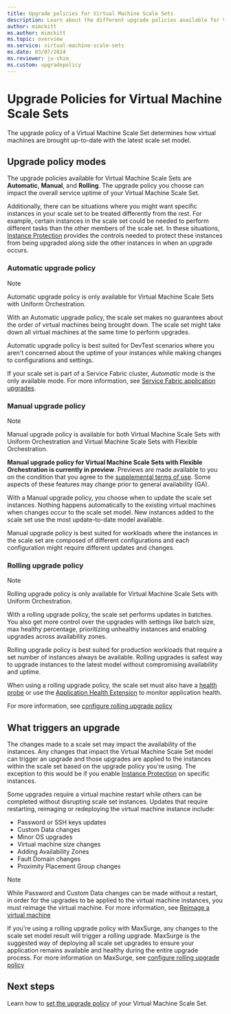 ```yaml
---
title: Upgrade policies for Virtual Machine Scale Sets
description: Learn about the different upgrade policies available for Virtual Machine Scale Sets
author: mimckitt
ms.author: mimckitt
ms.topic: overview
ms.service: virtual-machine-scale-sets
ms.date: 03/07/2024
ms.reviewer: ju-shim
ms.custom: upgradepolicy
---
```

# Upgrade Policies for Virtual Machine Scale Sets

The upgrade policy of a Virtual Machine Scale Set determines how virtual machines are brought up-to-date with the latest scale set model. 

## Upgrade policy modes

The upgrade policies available for Virtual Machine Scale Sets are  **Automatic**, **Manual**, and **Rolling**. The upgrade policy you choose can impact the overall service uptime of your Virtual Machine Scale Set. 

Additionally, there can be situations where you might want specific instances in your scale set to be treated differently from the rest. For example, certain instances in the scale set could be needed to perform different tasks than the other members of the scale set. In these situations, [Instance Protection](virtual-machine-scale-sets-instance-protection.md) provides the controls needed to protect these instances from being upgraded along side the other instances in when an upgrade occurs. 

### Automatic upgrade policy

> [!NOTE]
> Automatic upgrade policy is only available for Virtual Machine Scale Sets with Uniform Orchestration. 

With an Automatic upgrade policy, the scale set makes no guarantees about the order of virtual machines being brought down. The scale set might take down all virtual machines at the same time to perform upgrades. 

Automatic upgrade policy is best suited for DevTest scenarios where you aren't concerned about the uptime of your instances while making changes to configurations and settings. 

If your scale set is part of a Service Fabric cluster, *Automatic* mode is the only available mode. For more information, see [Service Fabric application upgrades](../service-fabric/service-fabric-application-upgrade.md).

### Manual upgrade policy
> [!NOTE]
> Manual upgrade policy is available for both Virtual Machine Scale Sets with Uniform Orchestration and Virtual Machine Scale Sets with Flexible Orchestration. 
>
>**Manual upgrade policy for Virtual Machine Scale Sets with Flexible Orchestration is currently in preview**. Previews are made available to you on the condition that you agree to the [supplemental terms of use](https://azure.microsoft.com/support/legal/preview-supplemental-terms/). Some aspects of these features may change prior to general availability (GA). 

With a Manual upgrade policy, you choose when to update the scale set instances. Nothing happens automatically to the existing virtual machines when changes occur to the scale set model. New instances added to the scale set use the most update-to-date model available. 

Manual upgrade policy is best suited for workloads where the instances in the scale set are composed of different configurations and each configuration might require different updates and changes.

### Rolling upgrade policy
> [!NOTE]
> Rolling upgrade policy is only available for Virtual Machine Scale Sets with Uniform Orchestration. 

With a rolling upgrade policy, the scale set performs updates in batches. You also get more control over the upgrades with settings like batch size, max healthy percentage, prioritizing unhealthy instances and enabling upgrades across availability zones. 

Rolling upgrade policy is best suited for production workloads that require a set number of instances always be available. Rolling upgrades is safest way to upgrade instances to the latest model without compromising availability and uptime. 

When using a rolling upgrade policy, the scale set must also have a [health probe](../load-balancer/load-balancer-custom-probe-overview.md) or use the [Application Health Extension](virtual-machine-scale-sets-health-extension.md) to monitor application health.

For more information, see [configure rolling upgrade policy](virtual-machine-scale-sets-configure-rolling-upgrades.md)

## What triggers an upgrade

The changes made to a scale set may impact the availability of the instances. Any changes that impact the Virtual Machine Scale Set model can trigger an upgrade and those upgrades are applied to the instances within the scale set based on the upgrade policy you're using. The exception to this would be if you enable [Instance Protection](virtual-machine-scale-sets-instance-protection.md) on specific instances. 

Some upgrades require a virtual machine restart while others can be completed without disrupting scale set instances. Updates that require restarting, reimaging or redeploying the virtual machine instance include: 

- Password or SSH keys updates
- Custom Data changes
- Minor OS upgrades
- Virtual machine size changes
- Adding Availability Zones
- Fault Domain changes
- Proximity Placement Group changes

> [!NOTE]
> While Password and Custom Data changes can be made without a restart, in order for the upgrades to be applied to the virtual machine instances, you must reimage the virtual machine. For more information, see [Reimage a virtual machine](virtual-machine-scale-sets-reimage-virtual-machine.md)

If you're using a rolling upgrade policy with MaxSurge, any changes to the scale set model result will trigger a rolling upgrade. MaxSurge is the suggested way of deploying all scale set upgrades to ensure your application remains available and healthy during the entire upgrade process. For more information on MaxSurge, see [configure rolling upgrade policy](virtual-machine-scale-sets-configure-rolling-upgrades.md)


## Next steps
Learn how to [set the upgrade policy](virtual-machine-scale-sets-set-upgrade-policy.md) of your Virtual Machine Scale Set.
